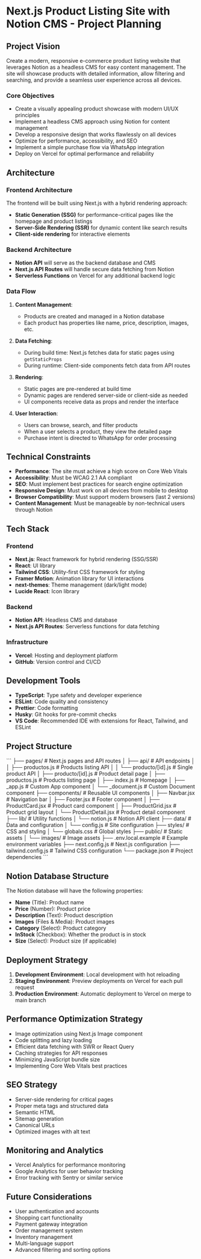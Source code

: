 # Next.js Product Listing Site with Notion CMS - Project Planning

## Project Vision

Create a modern, responsive e-commerce product listing website that leverages Notion as a headless CMS for easy content management. The site will showcase products with detailed information, allow filtering and searching, and provide a seamless user experience across all devices.

### Core Objectives

- Create a visually appealing product showcase with modern UI/UX principles
- Implement a headless CMS approach using Notion for content management
- Develop a responsive design that works flawlessly on all devices
- Optimize for performance, accessibility, and SEO
- Implement a simple purchase flow via WhatsApp integration
- Deploy on Vercel for optimal performance and reliability

## Architecture

### Frontend Architecture

The frontend will be built using Next.js with a hybrid rendering approach:

- **Static Generation (SSG)** for performance-critical pages like the homepage and product listings
- **Server-Side Rendering (SSR)** for dynamic content like search results
- **Client-side rendering** for interactive elements

### Backend Architecture

- **Notion API** will serve as the backend database and CMS
- **Next.js API Routes** will handle secure data fetching from Notion
- **Serverless Functions** on Vercel for any additional backend logic

### Data Flow

1. **Content Management**:
   - Products are created and managed in a Notion database
   - Each product has properties like name, price, description, images, etc.

2. **Data Fetching**:
   - During build time: Next.js fetches data for static pages using `getStaticProps`
   - During runtime: Client-side components fetch data from API routes

3. **Rendering**:
   - Static pages are pre-rendered at build time
   - Dynamic pages are rendered server-side or client-side as needed
   - UI components receive data as props and render the interface

4. **User Interaction**:
   - Users can browse, search, and filter products
   - When a user selects a product, they view the detailed page
   - Purchase intent is directed to WhatsApp for order processing

## Technical Constraints

- **Performance**: The site must achieve a high score on Core Web Vitals
- **Accessibility**: Must be WCAG 2.1 AA compliant
- **SEO**: Must implement best practices for search engine optimization
- **Responsive Design**: Must work on all devices from mobile to desktop
- **Browser Compatibility**: Must support modern browsers (last 2 versions)
- **Content Management**: Must be manageable by non-technical users through Notion

## Tech Stack

### Frontend

- **Next.js**: React framework for hybrid rendering (SSG/SSR)
- **React**: UI library
- **Tailwind CSS**: Utility-first CSS framework for styling
- **Framer Motion**: Animation library for UI interactions
- **next-themes**: Theme management (dark/light mode)
- **Lucide React**: Icon library

### Backend

- **Notion API**: Headless CMS and database
- **Next.js API Routes**: Serverless functions for data fetching

### Infrastructure

- **Vercel**: Hosting and deployment platform
- **GitHub**: Version control and CI/CD

## Development Tools

- **TypeScript**: Type safety and developer experience
- **ESLint**: Code quality and consistency
- **Prettier**: Code formatting
- **Husky**: Git hooks for pre-commit checks
- **VS Code**: Recommended IDE with extensions for React, Tailwind, and ESLint

## Project Structure

\`\`\`
├── pages/                  # Next.js pages and API routes
│   ├── api/                # API endpoints
│   │   ├── productos.js    # Products listing API
│   │   └── producto/[id].js # Single product API
│   ├── producto/[id].js    # Product detail page
│   ├── productos.js        # Products listing page
│   ├── index.js            # Homepage
│   ├── _app.js             # Custom App component
│   └── _document.js        # Custom Document component
├── components/             # Reusable UI components
│   ├── Navbar.jsx          # Navigation bar
│   ├── Footer.jsx          # Footer component
│   ├── ProductCard.jsx     # Product card component
│   ├── ProductGrid.jsx     # Product grid layout
│   └── ProductDetail.jsx   # Product detail component
├── lib/                    # Utility functions
│   └── notion.js           # Notion API client
├── data/                   # Data and configuration
│   └── config.js           # Site configuration
├── styles/                 # CSS and styling
│   └── globals.css         # Global styles
├── public/                 # Static assets
│   └── images/             # Image assets
├── .env.local.example      # Example environment variables
├── next.config.js          # Next.js configuration
├── tailwind.config.js      # Tailwind CSS configuration
└── package.json            # Project dependencies
\`\`\`

## Notion Database Structure

The Notion database will have the following properties:

- **Name** (Title): Product name
- **Price** (Number): Product price
- **Description** (Text): Product description
- **Images** (Files & Media): Product images
- **Category** (Select): Product category
- **InStock** (Checkbox): Whether the product is in stock
- **Size** (Select): Product size (if applicable)

## Deployment Strategy

1. **Development Environment**: Local development with hot reloading
2. **Staging Environment**: Preview deployments on Vercel for each pull request
3. **Production Environment**: Automatic deployment to Vercel on merge to main branch

## Performance Optimization Strategy

- Image optimization using Next.js Image component
- Code splitting and lazy loading
- Efficient data fetching with SWR or React Query
- Caching strategies for API responses
- Minimizing JavaScript bundle size
- Implementing Core Web Vitals best practices

## SEO Strategy

- Server-side rendering for critical pages
- Proper meta tags and structured data
- Semantic HTML
- Sitemap generation
- Canonical URLs
- Optimized images with alt text

## Monitoring and Analytics

- Vercel Analytics for performance monitoring
- Google Analytics for user behavior tracking
- Error tracking with Sentry or similar service

## Future Considerations

- User authentication and accounts
- Shopping cart functionality
- Payment gateway integration
- Order management system
- Inventory management
- Multi-language support
- Advanced filtering and sorting options
